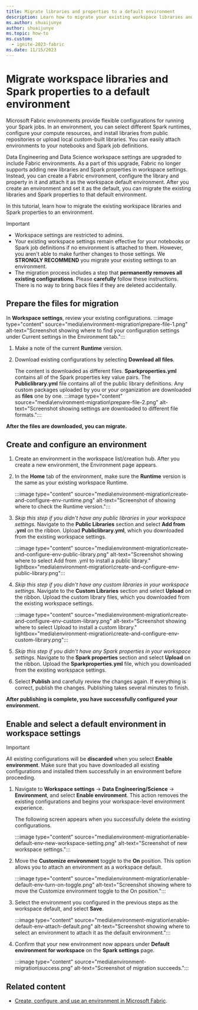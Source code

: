```yaml
---
title: Migrate libraries and properties to a default environment
description: Learn how to migrate your existing workspace libraries and Apache Spark properties to a default Fabric environment.
ms.author: shuaijunye
author: shuaijunye
ms.topic: how-to
ms.custom:
  - ignite-2023-fabric
ms.date: 11/15/2023
---
```


# Migrate workspace libraries and Spark properties to a default environment

Microsoft Fabric environments provide flexible configurations for running your Spark jobs. In an environment, you can select different Spark runtimes, configure your compute resources, and install libraries from public repositories or upload local custom-built libraries. You can easily attach environments to your notebooks and Spark job definitions.

Data Engineering and Data Science workspace settings are upgraded to include Fabric environments. As a part of this upgrade, Fabric no longer supports adding new libraries and Spark properties in workspace settings. Instead, you can create a Fabric environment, configure the library and property in it and attach it as the workspace default environment. After you create an environment and set it as the default, you can migrate the existing libraries and Spark properties to that default environment.

In this tutorial, learn how to migrate the existing workspace libraries and Spark properties to an environment.

> [!IMPORTANT]
>
> - Workspace settings are restricted to admins.
> - Your existing workspace settings remain effective for your notebooks or Spark job definitions if no environment is attached to them. However, you aren't able to make further changes to those settings. We **STRONGLY RECOMMEND** you migrate your existing settings to an environment.
> - The migration process includes a step that **permanently removes all existing configurations**. Please **carefully** follow these instructions. There is no way to bring back files if they are deleted accidentally.

## Prepare the files for migration

In **Workspace settings**, review your existing configurations.
:::image type="content" source="media\environment-migration\prepare-file-1.png" alt-text="Screenshot showing where to find your configuration settings under Current settings in the Environment tab.":::

1. Make a note of the current **Runtime** version.

1. Download existing configurations by selecting **Download all files**.

    The content is downloaded as different files. **Sparkproperties.yml** contains all of the Spark properties key value pairs. The **Publiclibrary.yml** file contains all of the public library definitions. Any custom packages uploaded by you or your organization are downloaded as **files** one by one.
    :::image type="content" source="media\environment-migration\prepare-file-2.png" alt-text="Screenshot showing settings are downloaded to different file formats.":::

**After the files are downloaded, you can migrate.**

## Create and configure an environment

1. Create an environment in the workspace list/creation hub. After you create a new environment, the Environment page appears.

2. In the **Home** tab of the environment, make sure the **Runtime** version is the same as your existing workspace Runtime.

    :::image type="content" source="media\environment-migration\create-and-configure-env-runtime.png" alt-text="Screenshot of showing where to check the Runtime version.":::

3. *Skip this step if you didn't have any public libraries in your workspace settings.* Navigate to the **Public Libraries** section and select **Add from .yml** on the ribbon. Upload **Publiclibrary.yml**, which you downloaded from the existing workspace settings.

    :::image type="content" source="media\environment-migration\create-and-configure-env-public-library.png" alt-text="Screenshot showing where to select Add from .yml to install a public library." lightbox="media\environment-migration\create-and-configure-env-public-library.png":::

4. *Skip this step if you didn't have any custom libraries in your workspace settings.* Navigate to the **Custom Libraries** section and select **Upload** on the ribbon. Upload the custom library files, which you downloaded from the existing workspace settings.

    :::image type="content" source="media\environment-migration\create-and-configure-env-custom-library.png" alt-text="Screenshot showing where to select Upload to install a custom library." lightbox="media\environment-migration\create-and-configure-env-custom-library.png":::

5. *Skip this step if you didn't have any Spark properties in your workspace settings.* Navigate to the **Spark properties** section and select **Upload** on the ribbon. Upload the **Sparkproperties.yml** file, which you downloaded from the existing workspace settings.

6. Select **Publish** and carefully review the changes again. If everything is correct, publish the changes. Publishing takes several minutes to finish.

**After publishing is complete, you have successfully configured your environment.**

## Enable and select a default environment in workspace settings

> [!IMPORTANT]
> All existing configurations will be **discarded** when you select **Enable environment**. Make sure that you have downloaded all existing configurations and installed them successfully in an environment before proceeding.

1. Navigate to **Workspace settings** -> **Data Engineering/Science** -> **Environment**, and select **Enable environment**. This action removes the existing configurations and begins your workspace-level environment experience.

    The following screen appears when you successfully delete the existing configurations.

    :::image type="content" source="media\environment-migration\enable-default-env-new-workspace-setting.png" alt-text="Screenshot of new workspace settings.":::

1. Move the **Customize environment** toggle to the **On** position. This option allows you to attach an environment as a workspace default.

    :::image type="content" source="media\environment-migration\enable-default-env-turn-on-toggle.png" alt-text="Screenshot showing where to move the Customize environment toggle to the On position.":::

1. Select the environment you configured in the previous steps as the workspace default, and select **Save**.

    :::image type="content" source="media\environment-migration\enable-default-env-attach-default.png" alt-text="Screenshot showing where to select an environment to attach it as the default environment.":::

1. Confirm that your new environment now appears under **Default environment for workspace** on the **Spark settings** page.

    :::image type="content" source="media\environment-migration\success.png" alt-text="Screenshot of migration succeeds.":::

## Related content

- [Create, configure, and use an environment in Microsoft Fabric](create-and-use-environment.md).
